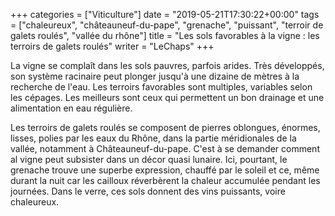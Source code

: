 +++
categories = ["Viticulture"]
date = "2019-05-21T17:30:22+00:00"
tags = ["chaleureux", "châteauneuf-du-pape", "grenache", "puissant", "terroir de galets roulés", "vallée du rhône"] 
title = "Les sols favorables à la vigne : les terroirs de galets roulés"
writer = "LeChaps"
+++

La vigne se complaît dans les sols pauvres, parfois arides. Très développés, son système racinaire peut plonger jusqu'à une dizaine de mètres à la recherche de l'eau. Les terroirs favorables sont multiples, variables selon les cépages. Les meilleurs sont ceux qui permettent un bon drainage et une alimentation en eau régulière.  

Les terroirs de galets roulés se composent de pierres oblongues, énormes, lisses, polies par les eaux du Rhône, dans la partie méridionales de la vallée, notamment à Châteauneuf-du-pape. C'est à se demander comment al vigne peut subsister dans un décor quasi lunaire. Ici, pourtant, le grenache trouve une superbe expression, chauffé par le soleil et ce, même durant la nuit car les cailloux réverbèrent la chaleur accumulée pendant les journées. Dans le verre, ces sols donnent des vins puissants, voire chaleureux.